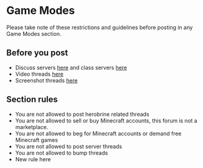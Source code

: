 # Game Modes

Please take note of these restrictions and guidelines before posting in any Game Modes section.

## Before you post

* Discuss servers [here](http://www.minecraftforum.net/forum/45-beta-survival-servers/) and class servers [here](http://www.minecraftforum.net/forum/44-classic-creative-servers/)
* Video threads [here](http://www.minecraftforum.net/forum/60-videos/)
* Screenshot threads [here](http://www.minecraftforum.net/forum/59-screenshots/)

## Section rules

* You are not allowed to post herobrine related threads
* You are not allowed to sell or buy Minecraft accounts, this forum is not a marketplace.
* You are not allowed to beg for Minecraft accounts or demand free Minecraft games
* You are not allowed to post server threads
* You are not allowed to bump threads
* New rule here